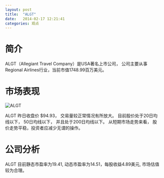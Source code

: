 ```yaml
---
layout: post
title:  "ALGT"
date:   2014-02-17 12:21:41
categories: 观点
---
```


# 简介
ALGT（Allegiant Travel Company）是USA著名上市公司，
公司主要从事Regional Airlines行业，当前市值1748.99百万美元。

# 市场表现

![ALGT](http://finviz.com/chart.ashx?t=ALGT&ty=c&ta=1&p=d&s=l)

ALGT 昨日收盘价 $94.93，
交易量较正常情况有所放大。
目前股价处于20日均线以下，
50日均线以下，
并且处于200日均线以下。
从短期市场走势来看，
股价走势平稳，投资者应减少无谓的操作。

# 公司分析
ALGT 目前静态市盈率为19.41, 动态市盈率为14.51，每股收益4.89美元,
市场估值较为合理。
